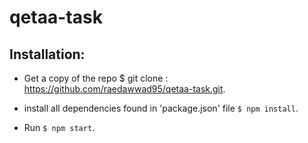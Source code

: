 # qetaa-task

##  Installation:

 - Get a copy of the repo $ git clone : https://github.com/raedawwad95/qetaa-task.git.

-  install all dependencies found in 'package.json' file `$ npm install`.

- Run `$ npm start`.
